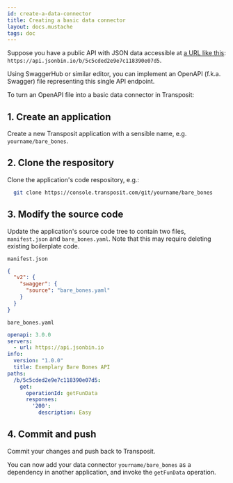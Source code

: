 ```yaml
---
id: create-a-data-connector
title: Creating a basic data connector
layout: docs.mustache
tags: doc
---
```


Suppose you have a public API with JSON data accessible at [a URL like this](https://api.jsonbin.io/b/5c5cded2e9e7c118390e07d5): `https://api.jsonbin.io/b/5c5cded2e9e7c118390e07d5`.

Using SwaggerHub or similar editor, you can implement an OpenAPI (f.k.a. Swagger) file representing this single API endpoint.

To turn an OpenAPI file into a basic data connector in Transposit:

## 1. Create an application

Create a new Transposit application with a sensible name, e.g. `yourname/bare_bones`.

## 2. Clone the respository

Clone the application's code respository, e.g.:

```bash
  git clone https://console.transposit.com/git/yourname/bare_bones
```

## 3. Modify the source code

Update the application's source code tree to contain two files, `manifest.json` and `bare_bones.yaml`. Note that this may require deleting existing boilerplate code.
      
`manifest.json`

```json
{
  "v2": {
    "swagger": {
      "source": "bare_bones.yaml"
    }
  }
}
```

`bare_bones.yaml`

```yaml
openapi: 3.0.0
servers:
  - url: https://api.jsonbin.io
info:
  version: "1.0.0"
  title: Exemplary Bare Bones API
paths:
  /b/5c5cded2e9e7c118390e07d5:
    get:
      operationId: getFunData
      responses:
        '200':
          description: Easy
```
## 4. Commit and push

Commit your changes and push back to Transposit.

You can now add your data connector `yourname/bare_bones` as a dependency in another application, and invoke the `getFunData` operation.

